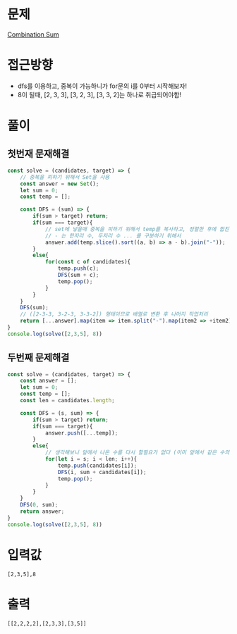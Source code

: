 # 문제
[Combination Sum](https://leetcode.com/problems/combination-sum/)

# 접근방향
- dfs를 이용하고, 중복이 가능하니가 for문의 i를 0부터 시작해보자!
- 8이 될때, [2, 3, 3], [3, 2, 3], [3, 3, 2]는 하나로 취급되어야함!

# 풀이

## 첫번재 문재해결
```js
const solve = (candidates, target) => {
    // 중복을 피하기 위해서 Set을 사용
    const answer = new Set();
    let sum = 0;
    const temp = [];

    const DFS = (sum) => {
        if(sum > target) return;
        if(sum === target){
            // set에 넣을때 중복을 피하기 위해서 temp를 복사하고, 정렬한 후에 합친다
            // - 는 한자리 수, 두자리 수 ... 를 구분하기 위해서
            answer.add(temp.slice().sort((a, b) => a - b).join("-"));
        }
        else{
            for(const c of candidates){
                temp.push(c);
                DFS(sum + c);
                temp.pop();
            }
        }
    }
    DFS(sum);
    // ([2-3-3, 3-2-3, 3-3-2]) 형태이므로 배열로 변환 후 나머지 작업처리
    return [...answer].map(item => item.split("-").map(item2 => +item2));
}
console.log(solve([2,3,5], 8))
```


## 두번째 문제해결
```js
const solve = (candidates, target) => {
    const answer = [];
    let sum = 0;
    const temp = [];
    const len = candidates.length;

    const DFS = (s, sum) => {
        if(sum > target) return;
        if(sum === target){
            answer.push([...temp]);
        }
        else{
            // 생각해보니 앞에서 나온 수를 다시 할필요가 없다 (이미 앞에서 같은 수의 조합을 결과에 추가했기 때문!!)
            for(let i = s; i < len; i++){
                temp.push(candidates[i]);
                DFS(i, sum + candidates[i]);
                temp.pop();
            }
        }
    }
    DFS(0, sum);
    return answer;
}
console.log(solve([2,3,5], 8))
```

# 입력값
```
[2,3,5],8
```
# 출력
```
[[2,2,2,2],[2,3,3],[3,5]]
```